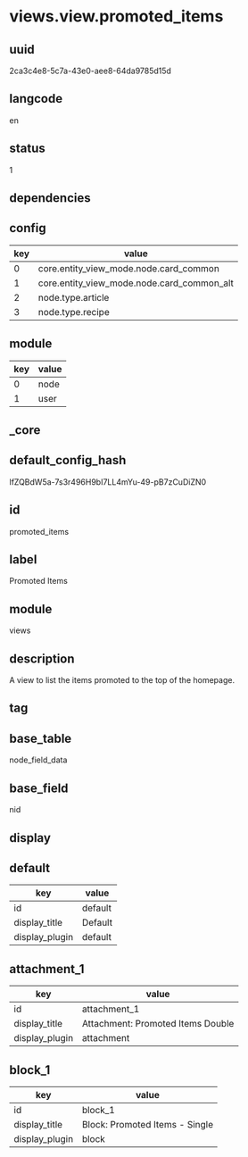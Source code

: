 # views.view.promoted_items

## uuid
2ca3c4e8-5c7a-43e0-aee8-64da9785d15d

## langcode
en

## status
1

## dependencies

## config
|key|value|
|-|-|
|0|core.entity_view_mode.node.card_common|
|1|core.entity_view_mode.node.card_common_alt|
|2|node.type.article|
|3|node.type.recipe|


## module
|key|value|
|-|-|
|0|node|
|1|user|


## _core

## default_config_hash
lfZQBdW5a-7s3r496H9bI7LL4mYu-49-pB7zCuDiZN0

## id
promoted_items

## label
Promoted Items

## module
views

## description
A view to list the items promoted to the top of the homepage.

## tag


## base_table
node_field_data

## base_field
nid

## display

## default
|key|value|
|-|-|
|id|default|
|display_title|Default|
|display_plugin|default|


## attachment_1
|key|value|
|-|-|
|id|attachment_1|
|display_title|Attachment: Promoted Items Double|
|display_plugin|attachment|


## block_1
|key|value|
|-|-|
|id|block_1|
|display_title|Block: Promoted Items - Single|
|display_plugin|block|

